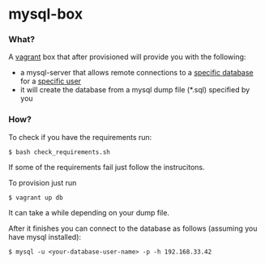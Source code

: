 # mysql-box

### What?

A [vagrant](http://docs.vagrantup.com/v2/why-vagrant/index.html) box that after provisioned will provide you with the following:

- a mysql-server that allows remote connections to a [specific database](https://github.com/Juraci/mysql-box/blob/master/roles/database/vars/main.yml#L3) for a [specific user](https://github.com/Juraci/mysql-box/blob/master/roles/database/vars/main.yml#L4-L5)
- it will create the database from a mysql dump file (*.sql) specified by you

### How?

To check if you have the requirements run:
```
$ bash check_requirements.sh
```

If some of the requirements fail just follow the instrucitons.

To provision just run
```
$ vagrant up db
```

It can take a while depending on your dump file.

After it finishes you can connect to the database as follows (assuming you have mysql installed):
```
$ mysql -u <your-database-user-name> -p -h 192.168.33.42
```
